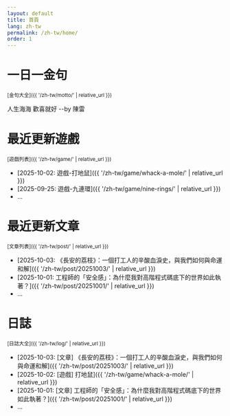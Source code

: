 ```yaml
---
layout: default
title: 首頁
lang: zh-tw
permalink: /zh-tw/home/
order: 1
---
```

# 一日一金句 

<sub>[金句大全]({{ '/zh-tw/motto/' | relative_url }})</sub>

人生海海 歡喜就好  --by 陳雷

# 最近更新遊戲

<sub>[遊戲列表]({{ '/zh-tw/game/' | relative_url }})</sub>

* [2025-10-02: 遊戲-打地鼠]({{ '/zh-tw/game/whack-a-mole/' | relative_url }})
* [2025-09-25: 遊戲-九連環]({{ '/zh-tw/game/nine-rings/' | relative_url }})
* ...

# 最近更新文章

<sub>[文章列表]({{ '/zh-tw/post/' | relative_url }})</sub>

* [2025-10-03: 《長安的荔枝》：一個打工人的辛酸血淚史，與我們如何與命運和解]({{ '/zh-tw/post/20251003/' | relative_url }})
* [2025-10-01: 工程師的「安全感」：為什麼我對高階程式碼底下的世界如此執著？]({{ '/zh-tw/post/20251001/' | relative_url }})
* ...

# 日誌

<sub>[日誌大全]({{ '/zh-tw/log/' | relative_url }})</sub>

* [2025-10-03: [文章] 《長安的荔枝》：一個打工人的辛酸血淚史，與我們如何與命運和解]({{ '/zh-tw/post/20251003/' | relative_url }})
* [2025-10-02: [遊戲] 打地鼠]({{ '/zh-tw/game/whack-a-mole/' | relative_url }})
* [2025-10-01: [文章] 工程師的「安全感」：為什麼我對高階程式碼底下的世界如此執著？]({{ '/zh-tw/post/20251001/' | relative_url }})
* ...
